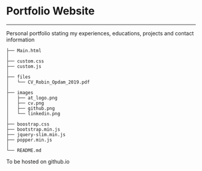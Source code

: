 # Portfolio Website
---
Personal portfolio stating my experiences, educations, projects and contact information

```
├── Main.html
│
├── custom.css
├── custom.js
│
├── files
│   └── CV_Robin_Opdam_2019.pdf
│
├── images
│   ├── at_logo.png
│   ├── cv.png
│   ├── github.png
│   └── linkedin.png
│
├── boostrap.css
├── bootstrap.min.js
├── jquery-slim.min.js
├── popper.min.js
│
└── README.md
```

To be hosted on github.io
